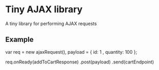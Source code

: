 # Tiny AJAX library

A tiny library for performing AJAX requests

## Example

var req     = new ajaxRequest(),
    payload = { 
                id: 1
              , quantity: 100
              };

req.onReady(addToCartResponse)
   .post(payload)
   .send(cartEndpoint)
